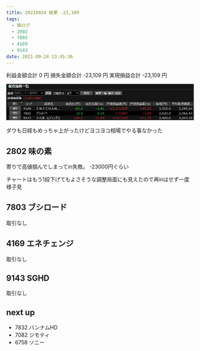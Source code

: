 ```yaml
---
title: 20210924 結果 -23,109
tags:
  - 株ログ
  - 2802
  - 7803
  - 4169
  - 9143
date: 2021-09-24 13:45:36
---
```


利益金額合計 0 円
損失金額合計 -23,109 円
実現損益合計 -23,109 円

![i](/kab/img/20210924000.png)

ダウも日経もめっちゃ上がったけどヨコヨコ相場でやる事なかった

## 2802 味の素

寄りで高値掴んでしまってin失敗。 -23000円ぐらい

チャートはもう1段下げてもよさそうな調整局面にも見えたので再inはせず一度様子見

## 7803 ブシロード

取引なし

## 4169 エネチェンジ

取引なし

## 9143 SGHD

取引なし

## next up

- 7832 バンナムHD
- 7082 ジモティ
- 6758 ソニー

